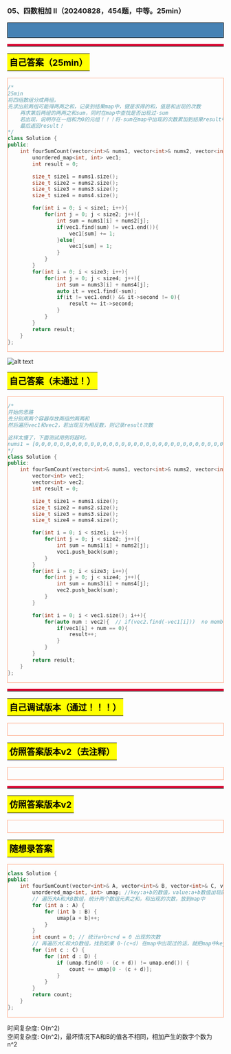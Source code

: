 ### 05、四数相加 II（20240828，454题，中等。25min）
<div style="border: 1px solid black; padding: 10px; background-color: SteelBlue;">



  </p>
</div>

<hr style="border-top: 5px solid #DC143C;">
<table>
  <tr>
    <td bgcolor="Yellow" style="padding: 5px; border: 0px solid black;">
      <span style="font-weight: bold; font-size: 20px;color: black;">
      自己答案（25min）
      </span>
    </td>
  </tr>
</table>
<div style="padding: 0px; border: 1.5px solid LightSalmon; margin-bottom: 10px;">

```C++ {.line-numbers}
/*
25min
将四组数组分成两组，
先求出前两组可能得两两之和，记录到结果map中，键是求得的和，值是和出现的次数
    再求第后两组的两两之和sum，同时在map中查找是否出现过-sum
    若出现，说明存在一组和为0的元组！！！将-sum在map中出现的次数累加到结果result中
    最后返回result！
*/
class Solution {
public:
    int fourSumCount(vector<int>& nums1, vector<int>& nums2, vector<int>& nums3, vector<int>& nums4) {
        unordered_map<int, int> vec1;
        int result = 0;

        size_t size1 = nums1.size();
        size_t size2 = nums2.size();
        size_t size3 = nums3.size();
        size_t size4 = nums4.size();

        for(int i = 0; i < size1; i++){
            for(int j = 0; j < size2; j++){
                int sum = nums1[i] + nums2[j];
                if(vec1.find(sum) != vec1.end()){
                    vec1[sum] += 1;
                }else{
                    vec1[sum] = 1;
                }
            }
        }
        for(int i = 0; i < size3; i++){
            for(int j = 0; j < size4; j++){
                int sum = nums3[i] + nums4[j];
                auto it = vec1.find(-sum);
                if(it != vec1.end() && it->second != 0){
                    result += it->second;
                }
            }
        }
        return result;
    }
};
```

</div>

![alt text](9c8172f03f400ce3952cc87c8bba607.png)

<table>
  <tr>
    <td bgcolor="Yellow" style="padding: 5px; border: 0px solid black;">
      <span style="font-weight: bold; font-size: 20px;color: black;">
      自己答案（未通过！）
      </span>
    </td>
  </tr>
</table>

<div style="padding: 0px; border: 1.5px solid LightSalmon; margin-bottom: 10px">

```C++ {.line-numbers}
/*
开始的思路
先分别用两个容器存放两组的两两和
然后遍历vec1和vec2，若出现互为相反数，则记录result次数

这样太慢了，下面测试用例将超时。
nums1 = [0,0,0,0,0,0,0,0,0,0,0,0,0,0,0,0,0,0,0,0,0,0,0,0,0,0,0,0,0,0,0,0,0,0,0,0,0,0,0,0,0,0,0,0,0,0,0,0,0,0,0,0,0,0,0,0,0,0,0,0,0,0,0,0,0,0,0,0,0,0,0,0,0,0,0,0,0,0,0,0,0,0,0,0,0,0,0,0,0,0,0,0,0,0,0,0,0,0,0,0,0,0,0,0,0,0,0,0,0,0,0,0,0,0,0,0,0,0,0,0,0,0,0,0,0,0,0,0,0,0,0,0,0,0,0,0,0,0,0,0,0,0,0,0,0,0,0,0,0,0,0,0,0,0,0,0,0,0,0,0,0,0,0,0,0,0,0,0,0,0,0,0,0,0,0,0,0,0,0,0,0,0,0,0,0,0,0,0,0,0,0,0,0,0,0,0,0,0,0,0]
*/
class Solution {
public:
    int fourSumCount(vector<int>& nums1, vector<int>& nums2, vector<int>& nums3, vector<int>& nums4) {
        vector<int> vec1;
        vector<int> vec2;
        int result = 0;

        size_t size1 = nums1.size();
        size_t size2 = nums2.size();
        size_t size3 = nums3.size();
        size_t size4 = nums4.size();

        for(int i = 0; i < size1; i++){
            for(int j = 0; j < size2; j++){
                int sum = nums1[i] + nums2[j];
                vec1.push_back(sum);
            }
        }
        for(int i = 0; i < size3; i++){
            for(int j = 0; j < size4; j++){
                int sum = nums3[i] + nums4[j];
                vec2.push_back(sum);
            }
        }

        for(int i = 0; i < vec1.size(); i++){
            for(auto num : vec2){  // if(vec2.find(-vec1[i]))  no member named 'find' in 'std::vector<int>
                if(vec1[i] + num == 0){
                    result++;
                }
            }
        }
        return result;
    }
};
```
</div>

<hr style="border-top: 5px solid #DC143C;">

<table>
  <tr>
    <td bgcolor="Yellow" style="padding: 5px; border: 0px solid black;">
      <span style="font-weight: bold; font-size: 20px;color: black;">
      自己调试版本（通过！！！）
      </span>
    </td>
  </tr>
</table>

<div style="padding: 0px; border: 1.5px solid LightSalmon; margin-bottom: 10px">

```C++ {.line-numbers}


```
</div>

<table>
  <tr>
    <td bgcolor="Yellow" style="padding: 5px; border: 0px solid black;">
      <span style="font-weight: bold; font-size: 20px;color: black;">
      仿照答案版本v2（去注释）
      </span>
    </td>
  </tr>
</table>

<div style="padding: 0px; border: 1.5px solid LightSalmon; margin-bottom: 10px">

```C++ {.line-numbers}


```
</div>

<hr style="border-top: 5px solid #DC143C;">

<table>
  <tr>
    <td bgcolor="Yellow" style="padding: 5px; border: 0px solid black;">
      <span style="font-weight: bold; font-size: 20px;color: black;">
      仿照答案版本v2
      </span>
    </td>
  </tr>
</table>

<div style="padding: 0px; border: 1.5px solid LightSalmon; margin-bottom: 10px">

```C++ {.line-numbers}


```
</div>

<table>
  <tr>
    <td bgcolor="Yellow" style="padding: 5px; border: 0px solid black;">
      <span style="font-weight: bold; font-size: 20px;color: black;">
      随想录答案
      </span>
    </td>
  </tr>
</table>

<div style="padding: 0px; border: 1.5px solid LightSalmon; margin-bottom: 10px">

```C++ {.line-numbers}
class Solution {
public:
    int fourSumCount(vector<int>& A, vector<int>& B, vector<int>& C, vector<int>& D) {
        unordered_map<int, int> umap; //key:a+b的数值，value:a+b数值出现的次数
        // 遍历大A和大B数组，统计两个数组元素之和，和出现的次数，放到map中
        for (int a : A) {
            for (int b : B) {
                umap[a + b]++;
            }
        }
        int count = 0; // 统计a+b+c+d = 0 出现的次数
        // 再遍历大C和大D数组，找到如果 0-(c+d) 在map中出现过的话，就把map中key对应的value也就是出现次数统计出来。
        for (int c : C) {
            for (int d : D) {
                if (umap.find(0 - (c + d)) != umap.end()) {
                    count += umap[0 - (c + d)];
                }
            }
        }
        return count;
    }
};
```
</div>

时间复杂度: O(n^2)  
空间复杂度: O(n^2)，最坏情况下A和B的值各不相同，相加产生的数字个数为 n^2